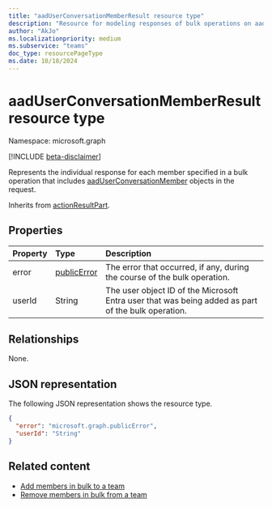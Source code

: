 ```yaml
---
title: "aadUserConversationMemberResult resource type"
description: "Resource for modeling responses of bulk operations on aadUserConversationMember."
author: "AkJo"
ms.localizationpriority: medium
ms.subservice: "teams"
doc_type: resourcePageType
ms.date: 10/18/2024
---
```


# aadUserConversationMemberResult resource type

Namespace: microsoft.graph

[!INCLUDE [beta-disclaimer](../../includes/beta-disclaimer.md)]

Represents the individual response for each member specified in a bulk operation that includes [aadUserConversationMember](aaduserconversationmember.md) objects in the request.

Inherits from [actionResultPart](actionresultpart.md).

## Properties

| Property | Type	| Description |
|:---------------|:--------|:----------|
|error|[publicError](publicerror.md) |The error that occurred, if any, during the course of the bulk operation.|
|userId|String|The user object ID of the Microsoft Entra user that was being added as part of the bulk operation.|

## Relationships
None.

## JSON representation

The following JSON representation shows the resource type.

<!-- {
  "blockType": "resource",
  "@odata.type": "microsoft.graph.aadUserConversationMemberResult"
}-->

```json
{
  "error": "microsoft.graph.publicError",
  "userId": "String"
}
```

## Related content

- [Add members in bulk to a team](../api/conversationmembers-add.md)
- [Remove members in bulk from a team](../api/conversationmember-remove.md)

<!-- uuid: 20fd7863-9545-40d4-ae8f-fee2d115a690
2015-10-25 14:57:30 UTC -->
<!--
{
  "type": "#page.annotation",
  "description": "aadUserConversationMemberResult",
  "keywords": "",
  "section": "documentation",
  "tocPath": "",
  "suppressions": []
}
-->
